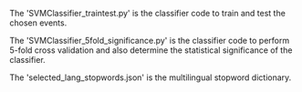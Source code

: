 The 'SVMClassifier_traintest.py' is the classifier code to train and test the chosen events.

The 'SVMClassifier_5fold_significance.py' is the classifier code to perform 5-fold cross validation and also determine the statistical significance of the classifier.

The 'selected_lang_stopwords.json' is the multilingual stopword dictionary.
